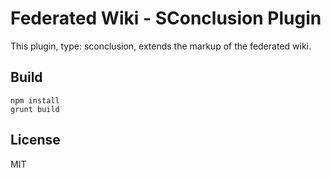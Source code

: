 # Federated Wiki - SConclusion Plugin

This plugin, type: sconclusion, extends the markup of the federated wiki.

## Build

    npm install
    grunt build

## License

MIT

